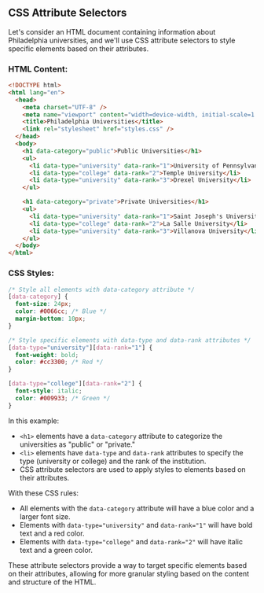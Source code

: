 ## CSS Attribute Selectors

Let's consider an HTML document containing information about Philadelphia universities, and we'll use CSS attribute selectors to style specific elements based on their attributes.

### HTML Content:

```html
<!DOCTYPE html>
<html lang="en">
  <head>
    <meta charset="UTF-8" />
    <meta name="viewport" content="width=device-width, initial-scale=1.0" />
    <title>Philadelphia Universities</title>
    <link rel="stylesheet" href="styles.css" />
  </head>
  <body>
    <h1 data-category="public">Public Universities</h1>
    <ul>
      <li data-type="university" data-rank="1">University of Pennsylvania</li>
      <li data-type="college" data-rank="2">Temple University</li>
      <li data-type="university" data-rank="3">Drexel University</li>
    </ul>

    <h1 data-category="private">Private Universities</h1>
    <ul>
      <li data-type="university" data-rank="1">Saint Joseph's University</li>
      <li data-type="college" data-rank="2">La Salle University</li>
      <li data-type="university" data-rank="3">Villanova University</li>
    </ul>
  </body>
</html>
```

### CSS Styles:

```css
/* Style all elements with data-category attribute */
[data-category] {
  font-size: 24px;
  color: #0066cc; /* Blue */
  margin-bottom: 10px;
}

/* Style specific elements with data-type and data-rank attributes */
[data-type="university"][data-rank="1"] {
  font-weight: bold;
  color: #cc3300; /* Red */
}

[data-type="college"][data-rank="2"] {
  font-style: italic;
  color: #009933; /* Green */
}
```

In this example:

- `<h1>` elements have a `data-category` attribute to categorize the universities as "public" or "private."
- `<li>` elements have `data-type` and `data-rank` attributes to specify the type (university or college) and the rank of the institution.
- CSS attribute selectors are used to apply styles to elements based on their attributes.

With these CSS rules:

- All elements with the `data-category` attribute will have a blue color and a larger font size.
- Elements with `data-type="university"` and `data-rank="1"` will have bold text and a red color.
- Elements with `data-type="college"` and `data-rank="2"` will have italic text and a green color.

These attribute selectors provide a way to target specific elements based on their attributes, allowing for more granular styling based on the content and structure of the HTML.
